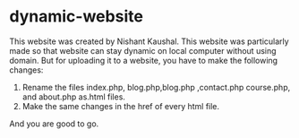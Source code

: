 # dynamic-website
This website was created by Nishant Kaushal. This website was particularly made so that website can stay dynamic on local computer without using domain. But for uploading it to a website, you have to make the following changes:

1) Rename the files index.php, blog.php,blog.php ,contact.php course.php, and about.php as.html files.
2) Make the same changes in the href of every html file.

And you are good to go.
